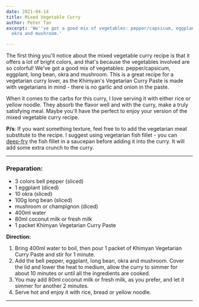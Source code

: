 ```yaml
---
date: 2021-04-14
title: Mixed Vegetable Curry
author: Peter Tan
excerpt: 'We''ve got a good mix of vegetables: pepper/capsicum, eggplant, long bean,
  okra and mushroom.'

---
```

The first thing you'll notice about the mixed vegetable curry recipe is that it offers a lot of bright colors, and that's because the vegetables involved are so colorful! We've got a good mix of vegetables: pepper/capsicum, eggplant, long bean, okra and mushroom. This is a great recipe for a vegetarian curry lover, as the Khimyan's Vegetarian Curry Paste is made with vegetarians in mind - there is no garlic and onion in the paste.

When it comes to the carbs for this curry, I love serving it with either rice or yellow noodle. They absorb the flavor well and with the curry, make a truly satisfying meal. Maybe you'll have the perfect to enjoy your version of the mixed vegetable curry recipe.

**P/s**: If you want something texture, feel free to to add the vegetarian meat substitute to the recipe. I suggest using vegetarian fish fillet - you can [deep-fry](../../../../curry-recipes/the-cooking-terms-tips/index.html "The Glossary of Cooking Terms") the fish fillet in a saucepan before adding it into the curry. It will add some extra crunch to the curry.

***

### **Preparation:**

* 3 colors bell pepper (sliced)
* 1 eggplant (diced)
* 10 okra (sliced)
* 100g long bean (sliced)
* mushroom or champignon (diced)
* 400ml water
* 80ml coconut milk or fresh milk
* 1 packet Khimyan Vegetarian Curry Paste

**Direction:**

1. Bring 400ml water to boil, then pour 1 packet of Khimyan Vegetarian Curry Paste and stir for 1 minute.
2. Add the bell pepper, eggplant, long bean, okra and mushroom. Cover the lid and lower the heat to medium, allow the curry to simmer for about 10 minutes or until all the ingredients are cooked.
3. You may add 80ml coconut milk or fresh milk, as you prefer, and let it simmer for another 2 minutes.
4. Serve hot and enjoy it with rice, bread or yellow noodle.

***